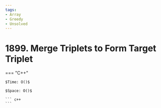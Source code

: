 ```yaml
---
tags:
- Array
- Greedy
- Unsolved
---
```



# 1899. Merge Triplets to Form Target Triplet

=== "C++"

    $Time: O()$

    $Space: O()$

    ``` c++
    ```